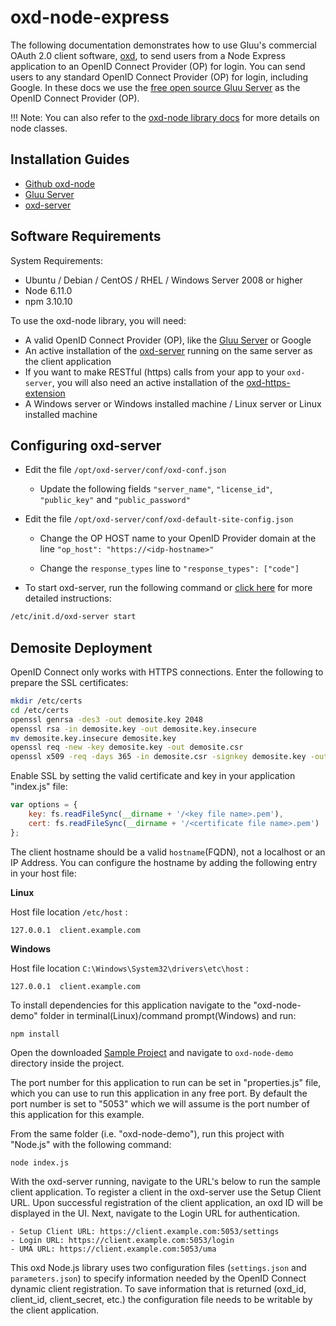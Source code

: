 # oxd-node-express

The following documentation demonstrates how to use Gluu's commercial OAuth 2.0 client software, [oxd](http://oxd.gluu.org), to send users from a Node Express application to an OpenID Connect Provider (OP) for login. You can send users to any standard OpenID Connect Provider (OP) for login, including Google. In these docs we use the [free open source Gluu Server](http://gluu.org/gluu-server) as the OpenID Connect Provider (OP).

!!! Note:
    You can also refer to the [oxd-node library docs](../../languages/node/index.md) for more details on node classes.

## Installation Guides

- [Github oxd-node](https://github.com/GluuFederation/oxd-node)
- [Gluu Server](https://gluu.org/docs/ce/3.1.3/installation-guide/install/)
- [oxd-server](../../../install/index.md)


## Software Requirements

System Requirements:

- Ubuntu / Debian / CentOS / RHEL / Windows Server 2008 or higher
- Node 6.11.0
- npm 3.10.10

To use the oxd-node library, you will need:

- A valid OpenID Connect Provider (OP), like the [Gluu Server](https://gluu.org/gluu-server) or Google    
- An active installation of the [oxd-server](../../../install/index.md) running on the same server as the client application
- If you want to make RESTful (https) calls from your app to your `oxd-server`, you will also need an active installation of the [oxd-https-extension](../../../oxd-https/start/index.md)
- A Windows server or Windows installed machine / Linux server or Linux installed machine


## Configuring oxd-server

- Edit the file `/opt/oxd-server/conf/oxd-conf.json` 

    - Update the following fields `"server_name"`, `"license_id"`, `"public_key"` and `"public_password"`

- Edit the file `/opt/oxd-server/conf/oxd-default-site-config.json`

    - Change the OP HOST name to your OpenID Provider domain at the line `"op_host": "https://<idp-hostname>"`

    - Change the `response_types` line to `"response_types": ["code"]`

- To start oxd-server, run the following command or [click here](../../../install/index.md) for more detailed instructions:

```bash
/etc/init.d/oxd-server start
```

## Demosite Deployment

OpenID Connect only works with HTTPS connections. Enter the following to prepare the SSL certificates:

```bash
mkdir /etc/certs
cd /etc/certs
openssl genrsa -des3 -out demosite.key 2048
openssl rsa -in demosite.key -out demosite.key.insecure
mv demosite.key.insecure demosite.key
openssl req -new -key demosite.key -out demosite.csr
openssl x509 -req -days 365 -in demosite.csr -signkey demosite.key -out demosite.crt
```

Enable SSL by setting the valid certificate and key in your application "index.js" file:

```javascript
var options = {
    key: fs.readFileSync(__dirname + '/<key file name>.pem'),
    cert: fs.readFileSync(__dirname + '/<certificate file name>.pem')
};
```

The client hostname should be a valid `hostname`(FQDN), not a localhost or an IP Address. 
You can configure the hostname by adding the following entry in your host file:

**Linux**

Host file location `/etc/host` :

`127.0.0.1  client.example.com`  
    
**Windows**

Host file location `C:\Windows\System32\drivers\etc\host` :

`127.0.0.1  client.example.com`

To install dependencies for this application navigate to the "oxd-node-demo" folder in terminal(Linux)/command prompt(Windows) and run:

```shell
npm install
```
Open the downloaded [Sample Project](https://github.com/GluuFederation/oxd-node/archive/3.1.1.zip) and navigate to `oxd-node-demo` directory inside the project.

The port number for this application to run can be set in "properties.js" file, which you can use to run this application in any free port. By default the port number is set to "5053" which we will assume is the port number of this application for this example.

From the same folder (i.e. "oxd-node-demo"), run this project with "Node.js" with the following command:

```shell
node index.js
```

With the oxd-server running, navigate to the URL's below to run the sample client application. To register a client in the oxd-server use the Setup Client URL. Upon successful registration of the client application, an oxd ID will be displayed in the UI. Next, navigate to the Login URL for authentication.

    - Setup Client URL: https://client.example.com:5053/settings
    - Login URL: https://client.example.com:5053/login
    - UMA URL: https://client.example.com:5053/uma

This oxd Node.js library uses two configuration files (`settings.json` and `parameters.json`) to specify information needed by the OpenID Connect dynamic client registration. To save information that is returned (oxd_id, client_id, client_secret, etc.) the configuration file needs to be writable by the client application.

